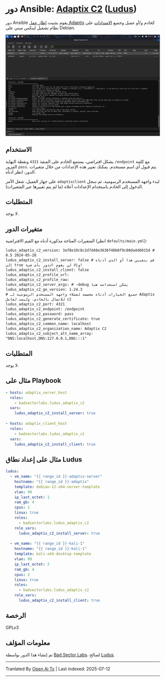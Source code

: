# دور Ansible: [Adaptix C2](https://adaptix-framework.gitbook.io/adaptix-framework) ([Ludus](https://ludus.cloud))

دور Ansible يقوم بتثبيت [إطار عمل Adaptix](https://adaptix-framework.gitbook.io/adaptix-framework) كخادم و/أو عميل وجميع [الامتدادات](https://github.com/Adaptix-Framework/Extension-Kit) على نظام تشغيل لينكس مبني على Debian.

![إطار عمل Adaptix](https://raw.githubusercontent.com/badsectorlabs/ludus_adaptix_c2/main/docs/adaptix.png)

## الاستخدام

بشكل افتراضي، يستمع الخادم على المنفذ `4321` ونقطة النهاية `/endpoint` مع كلمة المرور `pass`. يتم قبول أي اسم مستخدم. يمكنك تغيير هذه الإعدادات من خلال متغيرات الدور، انظر أدناه.

على جهاز العميل، شغل الأمر `adaptixclient` لبدء واجهة المستخدم الرسومية، ثم سجل الدخول إلى الخادم باستخدام الإعدادات أعلاه (ما لم يتم تغييرها عبر المتغيرات).

## المتطلبات

لا يوجد.

## متغيرات الدور

المتغيرات المتاحة مذكورة أدناه مع القيم الافتراضية (انظر `defaults/main.yml`):

    ludus_adaptix_c2_version: 3af8e10c8c2d7d48e3636f48b0f9c80da4d6015d # 0.5 2024-05-28
    ludus_adaptix_c2_install_server: false # قم بتعيين هذا أو الذي أدناه إلى true وإلا لن يقوم الدور بأي شيء!
    ludus_adaptix_c2_install_client: false
    ludus_adaptix_c2_profile_url:
    ludus_adaptix_c2_profile_raw:
    ludus_adaptix_c2_server_args: # -debug يمكن استخدامه هنا
    ludus_adaptix_c2_go_version: 1.24.3
    # جميع الخيارات أدناه مخصصة لعملاء واجهة المستخدم الرسومية لـ Adaptix للاتصال بالخادم، وليست لعامل c2
    ludus_adaptix_c2_port: 4321
    ludus_adaptix_c2_endpoint: /endpoint
    ludus_adaptix_c2_password: pass
    ludus_adaptix_c2_generate_certificate: true
    ludus_adaptix_c2_common_name: localhost
    ludus_adaptix_c2_organization_name: Adaptix C2
    ludus_adaptix_c2_subject_alt_name_array: "DNS:localhost,DNS:127.0.0.1,DNS:::1"

## المتطلبات

لا يوجد.

## مثال على Playbook

```yaml
- hosts: adaptix_server_host
  roles:
    - badsectorlabs.ludus_adaptix_c2
  vars:
    ludus_adaptix_c2_install_server: true

- hosts: adaptix_client_host
  roles:
    - badsectorlabs.ludus_adaptix_c2
  vars:
    ludus_adaptix_c2_install_client: true    
```
## مثال على إعداد نطاق Ludus

```yaml
ludus:
  - vm_name: "{{ range_id }}-adaptix-server"
    hostname: "{{ range_id }}-adaptix"
    template: debian-12-x64-server-template
    vlan: 99
    ip_last_octet: 1
    ram_gb: 4
    cpus: 2
    linux: true
    roles:
      - badsectorlabs.ludus_adaptix_c2
    role_vars:
      ludus_adaptix_c2_install_server: true

  - vm_name: "{{ range_id }}-kali-1"
    hostname: "{{ range_id }}-kali-1"
    template: kali-x64-desktop-template
    vlan: 99
    ip_last_octet: 2
    ram_gb: 4
    cpus: 2
    linux: true
    roles:
      - badsectorlabs.ludus_adaptix_c2
    role_vars:
      ludus_adaptix_c2_install_client: true
```
## الرخصة

GPLv3

## معلومات المؤلف

تم إنشاء هذا الدور بواسطة [Bad Sector Labs](https://github.com/badsectorlabs)، لصالح [Ludus](https://ludus.cloud/).



---


Tranlated By [Open Ai Tx](https://github.com/OpenAiTx/OpenAiTx) | Last indexed: 2025-07-12


---